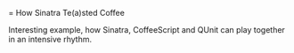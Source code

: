 = How Sinatra Te(a)sted Coffee

Interesting example, how Sinatra, CoffeeScript and QUnit can play together in an intensive rhythm.
